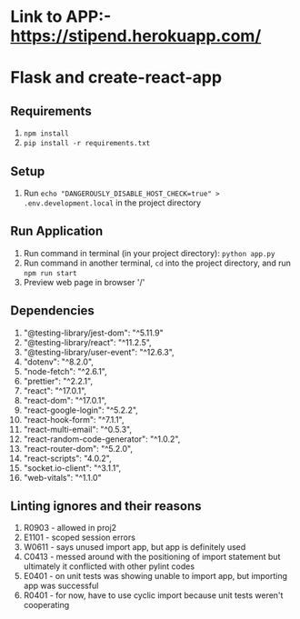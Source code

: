 # Link to APP:- https://stipend.herokuapp.com/

# Flask and create-react-app

## Requirements
1. `npm install`
2. `pip install -r requirements.txt`

## Setup
1. Run `echo "DANGEROUSLY_DISABLE_HOST_CHECK=true" > .env.development.local` in the project directory

## Run Application
1. Run command in terminal (in your project directory): `python app.py`
2. Run command in another terminal, `cd` into the project directory, and run `npm run start`
3. Preview web page in browser '/'
 
## Dependencies
1. "@testing-library/jest-dom": "^5.11.9"
2. "@testing-library/react": "^11.2.5",
3. "@testing-library/user-event": "^12.6.3",
4. "dotenv": "^8.2.0",
5. "node-fetch": "^2.6.1",
6. "prettier": "^2.2.1",
7. "react": "^17.0.1",
8. "react-dom": "^17.0.1",
9. "react-google-login": "^5.2.2",
10. "react-hook-form": "^7.1.1",
11. "react-multi-email": "^0.5.3",
12. "react-random-code-generator": "^1.0.2",
13. "react-router-dom": "^5.2.0",
14. "react-scripts": "4.0.2",
15. "socket.io-client": "^3.1.1",
16.  "web-vitals": "^1.1.0"

## Linting ignores and their reasons
1. R0903 - allowed in proj2
2. E1101 - scoped session errors
3. W0611 - says unused import app, but app is definitely used
4. C0413 - messed around with the positioning of import statement but ultimately it conflicted with other pylint codes
5. E0401 - on unit tests was showing unable to import app, but importing app was successful
6. R0401 - for now, have to use cyclic import because unit tests weren't cooperating